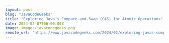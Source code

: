 ```yaml
---
layout: post
blog: "JavaCodeGeeks"
title: "Exploring Java’s Compare-and-Swap (CAS) for Atomic Operations"
date: 2024-02-07T06:00:00Z
image: images/javacodegeeks.png
remote_url: "https://www.javacodegeeks.com/2024/02/exploring-javas-compare-and-swap-cas-for-atomic-operations.html"
---
```

